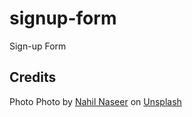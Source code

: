 # signup-form
Sign-up Form


## Credits

Photo
Photo by <a href="https://unsplash.com/@nahilnaseer?utm_source=unsplash&utm_medium=referral&utm_content=creditCopyText">Nahil Naseer</a> on <a href="https://unsplash.com/s/photos/plants?utm_source=unsplash&utm_medium=referral&utm_content=creditCopyText">Unsplash</a>
  